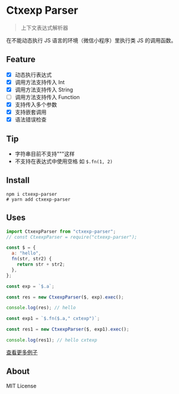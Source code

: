 # Ctxexp Parser

> 上下文表达式解析器

在不能动态执行 JS 语言的环境（微信小程序）里执行类 JS 的调用函数。

## Feature

- [x] 动态执行表达式
- [x] 调用方法支持传入 Int
- [x] 调用方法支持传入 String
- [ ] 调用方法支持传入 Function
- [x] 支持传入多个参数
- [x] 支持嵌套调用
- [x] 语法错误检查

## Tip

- 字符串目前不支持"\""这样
- 不支持在表达式中使用空格 如 `$.fn(1, 2)`

## Install

```
npm i ctxexp-parser
# yarn add ctxexp-parser
```

## Uses

```js
import CtxexpParser from "ctxexp-parser";
// const CtxexpParser = require("ctxexp-parser");

const $ = {
  a: "hello",
  fn(str, str2) {
    return str + str2;
  },
};

const exp = `$.a`;

const res = new CtxexpParser($, exp).exec();

console.log(res); // hello

const exp1 = `$.fn($.a," cxtexp")`;

const res1 = new CtxexpParser($, exp1).exec();

console.log(res1); // hello cxtexp
```

[查看更多例子](https://github.com/WumaCoder/ctxexp-parser/blob/9ba02bf74689cf017743761d578cfaba1f7a54ff/test/index.spec.ts)

## About

MIT License
